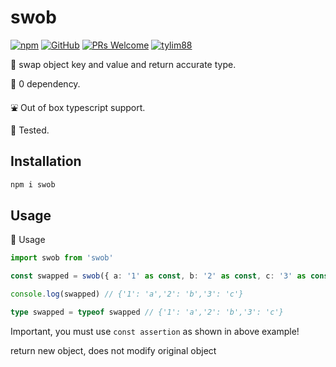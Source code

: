 # swob

[![npm](https://img.shields.io/npm/v/swob)](https://www.npmjs.com/package/swob) [![GitHub](https://img.shields.io/github/license/tylim88/swob)](https://github.com/tylim88/swob/blob/master/LICENSE) [![PRs Welcome](https://img.shields.io/badge/PRs-welcome-brightgreen.svg?style=flat-square)](https://github.com/tylim88/swob/pulls) [![tylim88](https://circleci.com/gh/tylim88/swob.svg?style=shield)](<[LINK](https://github.com/tylim88/swob#swob)>)

🐤 swap object key and value and return accurate type.

🥰 0 dependency.

⛲️ Out of box typescript support.

🦺 Tested.

## Installation

```bash
npm i swob
```

## Usage

🎵 Usage

```ts
import swob from 'swob'

const swapped = swob({ a: '1' as const, b: '2' as const, c: '3' as const })

console.log(swapped) // {'1': 'a','2': 'b','3': 'c'}

type swapped = typeof swapped // {'1': 'a','2': 'b','3': 'c'}
```

Important, you must use `const assertion` as shown in above example!

return new object, does not modify original object
